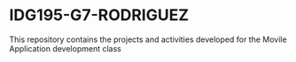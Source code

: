 # IDG195-G7-RODRIGUEZ

This repository contains the projects and activities developed for the Movile Application development class
